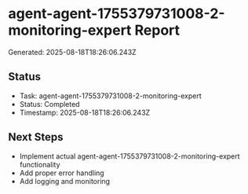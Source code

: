 # agent-agent-1755379731008-2-monitoring-expert Report

Generated: 2025-08-18T18:26:06.243Z

## Status
- Task: agent-agent-1755379731008-2-monitoring-expert
- Status: Completed
- Timestamp: 2025-08-18T18:26:06.243Z

## Next Steps
- Implement actual agent-agent-1755379731008-2-monitoring-expert functionality
- Add proper error handling
- Add logging and monitoring
